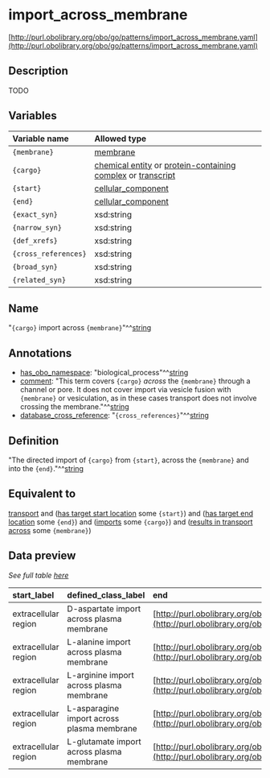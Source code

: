 # import_across_membrane

[http://purl.obolibrary.org/obo/go/patterns/import_across_membrane.yaml](http://purl.obolibrary.org/obo/go/patterns/import_across_membrane.yaml)

## Description

TODO




## Variables

| Variable name | Allowed type |
|:--------------|:-------------|
| `{membrane}` | [membrane](http://purl.obolibrary.org/obo/GO_0016020) |
| `{cargo}` | [chemical entity](http://purl.obolibrary.org/obo/CHEBI_24431) or [protein-containing complex](http://purl.obolibrary.org/obo/GO_0032991) or [transcript](http://purl.obolibrary.org/obo/SO_0000673) |
| `{start}` | [cellular_component](http://purl.obolibrary.org/obo/GO_0005575) |
| `{end}` | [cellular_component](http://purl.obolibrary.org/obo/GO_0005575) |
| `{exact_syn}` | xsd:string |
| `{narrow_syn}` | xsd:string |
| `{def_xrefs}` | xsd:string |
| `{cross_references}` | xsd:string |
| `{broad_syn}` | xsd:string |
| `{related_syn}` | xsd:string |

## Name

"`{cargo}` import across `{membrane}`"^^[string](http://www.w3.org/2001/XMLSchema#string)

## Annotations

- [has_obo_namespace](http://www.geneontology.org/formats/oboInOwl#hasOBONamespace): "biological_process"^^[string](http://www.w3.org/2001/XMLSchema#string)
- [comment](http://www.w3.org/2000/01/rdf-schema#comment): "This term covers `{cargo}` *across* the `{membrane}` through a channel or pore. It does not cover import via vesicle fusion with `{membrane}` or vesiculation, as in these cases transport does not involve crossing the membrane."^^[string](http://www.w3.org/2001/XMLSchema#string)
- [database_cross_reference](http://www.geneontology.org/formats/oboInOwl#hasDbXref): "`{cross_references}`"^^[string](http://www.w3.org/2001/XMLSchema#string)

## Definition

"The directed import of `{cargo}` from `{start}`, across the `{membrane}` and into the `{end}`."^^[string](http://www.w3.org/2001/XMLSchema#string)

## Equivalent to

[transport](http://purl.obolibrary.org/obo/GO_0006810)  and ([has target start location](http://purl.obolibrary.org/obo/RO_0002338) some `{start}`)  and ([has target end location](http://purl.obolibrary.org/obo/RO_0002339) some `{end}`)  and ([imports](http://purl.obolibrary.org/obo/RO_0002340) some `{cargo}`)  and ([results in transport across](http://purl.obolibrary.org/obo/RO_0002342) some `{membrane}`)







## Data preview

*See full table [here](https://github.com/geneontology/go-ontology/tree/master/src/design_patterns/import_across_membrane.tsv)*

| start_label | defined_class_label | end | start | membrane | cargo_label | cargo | end_label | defined_class | membrane_label |
|:--|:--|:--|:--|:--|:--|:--|:--|:--|:--|
| extracellular region | D-aspartate import across plasma membrane | [http://purl.obolibrary.org/obo/GO_0005829](http://purl.obolibrary.org/obo/GO_0005829) | [http://purl.obolibrary.org/obo/GO_0005576](http://purl.obolibrary.org/obo/GO_0005576) | [http://purl.obolibrary.org/obo/GO_0005886](http://purl.obolibrary.org/obo/GO_0005886) | D-aspartate(2-) | [http://purl.obolibrary.org/obo/CHEBI_29994](http://purl.obolibrary.org/obo/CHEBI_29994) | cytosol | [http://purl.obolibrary.org/obo/GO_0070779](http://purl.obolibrary.org/obo/GO_0070779) | plasma membrane |
| extracellular region | L-alanine import across plasma membrane | [http://purl.obolibrary.org/obo/GO_0005829](http://purl.obolibrary.org/obo/GO_0005829) | [http://purl.obolibrary.org/obo/GO_0005576](http://purl.obolibrary.org/obo/GO_0005576) | [http://purl.obolibrary.org/obo/GO_0005886](http://purl.obolibrary.org/obo/GO_0005886) | L-alanine | [http://purl.obolibrary.org/obo/CHEBI_16977](http://purl.obolibrary.org/obo/CHEBI_16977) | cytosol | [http://purl.obolibrary.org/obo/GO_1904273](http://purl.obolibrary.org/obo/GO_1904273) | plasma membrane |
| extracellular region | L-arginine import across plasma membrane | [http://purl.obolibrary.org/obo/GO_0005829](http://purl.obolibrary.org/obo/GO_0005829) | [http://purl.obolibrary.org/obo/GO_0005576](http://purl.obolibrary.org/obo/GO_0005576) | [http://purl.obolibrary.org/obo/GO_0005886](http://purl.obolibrary.org/obo/GO_0005886) | L-arginine | [http://purl.obolibrary.org/obo/CHEBI_16467](http://purl.obolibrary.org/obo/CHEBI_16467) | cytosol | [http://purl.obolibrary.org/obo/GO_0097638](http://purl.obolibrary.org/obo/GO_0097638) | plasma membrane |
| extracellular region | L-asparagine import across plasma membrane | [http://purl.obolibrary.org/obo/GO_0005829](http://purl.obolibrary.org/obo/GO_0005829) | [http://purl.obolibrary.org/obo/GO_0005576](http://purl.obolibrary.org/obo/GO_0005576) | [http://purl.obolibrary.org/obo/GO_0005886](http://purl.obolibrary.org/obo/GO_0005886) | L-asparagine | [http://purl.obolibrary.org/obo/CHEBI_17196](http://purl.obolibrary.org/obo/CHEBI_17196) | cytosol | [http://purl.obolibrary.org/obo/GO_1903811](http://purl.obolibrary.org/obo/GO_1903811) | plasma membrane |
| extracellular region | L-glutamate import across plasma membrane | [http://purl.obolibrary.org/obo/GO_0005829](http://purl.obolibrary.org/obo/GO_0005829) | [http://purl.obolibrary.org/obo/GO_0005576](http://purl.obolibrary.org/obo/GO_0005576) | [http://purl.obolibrary.org/obo/GO_0005886](http://purl.obolibrary.org/obo/GO_0005886) | L-glutamate(1-) | [http://purl.obolibrary.org/obo/CHEBI_29985](http://purl.obolibrary.org/obo/CHEBI_29985) | cytosol | [http://purl.obolibrary.org/obo/GO_0098712](http://purl.obolibrary.org/obo/GO_0098712) | plasma membrane |

